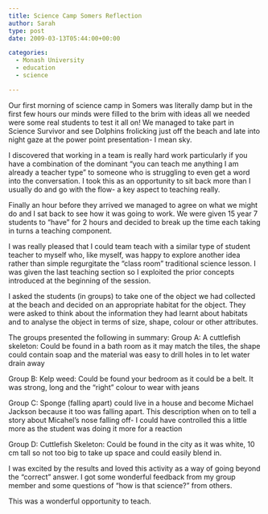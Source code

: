 ```yaml
---
title: Science Camp Somers Reflection
author: Sarah
type: post
date: 2009-03-13T05:44:00+00:00

categories:
  - Monash University
  - education
  - science

---
```

Our first morning of science camp in Somers was literally damp but in the first few hours our minds were filled to the brim with ideas all we needed were some real students to test it all on! We managed to take part in Science Survivor and see Dolphins frolicking just off the beach and late into night gaze at the power point presentation- I mean sky.

I discovered that working in a team is really hard work particularly if you have a combination of the dominant &#8220;you can teach me anything I am already a teacher type&#8221; to someone who is struggling to even get a word into the conversation. I took this as an opportunity to sit back more than I usually do and go with the flow- a key aspect to teaching really.

Finally an hour before they arrived we managed to agree on what we might do and I sat back to see how it was going to work. We were given 15 year 7 students to &#8220;have&#8221; for 2 hours and decided to break up the time each taking in turns a teaching component.

I was really pleased that I could team teach with a similar type of student teacher to myself who, like myself, was happy to explore another idea rather than simple regurgitate the &#8220;class room&#8221; traditional science lesson. I was given the last teaching section so I exploited the prior concepts introduced at the beginning of the session.

I asked the students (in groups) to take one of the object we had collected at the beach and decided on an appropriate habitat for the object. They were asked to think about the information they had learnt about habitats and to analyse the object in terms of size, shape, colour or other attributes.

The groups presented the following in summary:
Group A: A cuttlefish skeleton: Could be found in a bath room as it may match the tiles, the shape could contain soap and the material was easy to drill holes in to let water drain away

Group B: Kelp weed: Could be found your bedroom as it could be a belt. It was strong, long and the &#8220;right&#8221; colour to wear with jeans

Group C: Sponge (falling apart) could live in a house and become Michael Jackson because it too was falling apart. This description when on to tell a story about Micahel&#8217;s nose falling off- I could have controlled this a little more as the student was doing it more for a reaction

Group D: Cuttlefish Skeleton: Could be found in the city as it was white, 10 cm tall so not too big to take up space and could easily blend in.

I was excited by the results and loved this activity as a way of going beyond the &#8220;correct&#8221; answer. I got some wonderful feedback from my group member and some questions of &#8220;how is that science?&#8221; from others.

This was a wonderful opportunity to teach.
